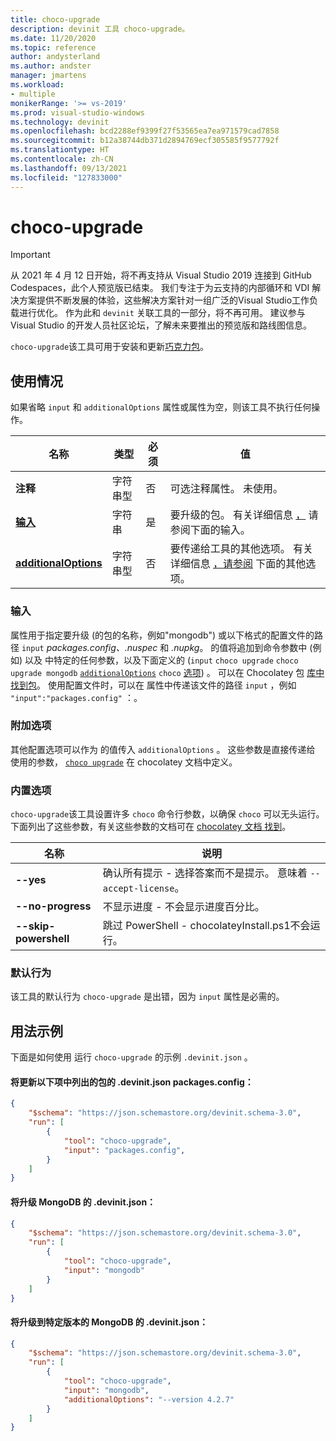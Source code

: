 ```yaml
---
title: choco-upgrade
description: devinit 工具 choco-upgrade。
ms.date: 11/20/2020
ms.topic: reference
author: andysterland
ms.author: andster
manager: jmartens
ms.workload:
- multiple
monikerRange: '>= vs-2019'
ms.prod: visual-studio-windows
ms.technology: devinit
ms.openlocfilehash: bcd2288ef9399f27f53565ea7ea971579cad7858
ms.sourcegitcommit: b12a38744db371d2894769ecf305585f9577792f
ms.translationtype: HT
ms.contentlocale: zh-CN
ms.lasthandoff: 09/13/2021
ms.locfileid: "127833000"
---
```

# <a name="choco-upgrade"></a>choco-upgrade

> [!IMPORTANT]
> 从 2021 年 4 月 12 日开始，将不再支持从 Visual Studio 2019 连接到 GitHub Codespaces，此个人预览版已结束。 我们专注于为云支持的内部循环和 VDI 解决方案提供不断发展的体验，这些解决方案针对一组广泛的Visual Studio工作负载进行优化。 作为此和 `devinit` 关联工具的一部分，将不再可用。 建议参与 Visual Studio 的开发人员社区论坛，了解未来要推出的预览版和路线图信息。

`choco-upgrade`该工具可用于安装和更新[巧克力包](https://chocolatey.org/docs/commandsupgrade)。

## <a name="usage"></a>使用情况

如果省略 `input` 和 `additionalOptions` 属性或属性为空，则该工具不执行任何操作。

| 名称                                             | 类型   | 必须  | 值                                                                                                          |
|--------------------------------------------------|--------|-----------|----------------------------------------------------------------------------------------------------------------|
| **注释**                                     | 字符串型 | 否        | 可选注释属性。 未使用。                                                                          |
| [**输入**](#input)                              | 字符串 | 是       | 要升级的包。 有关详细信息 [，](#input) 请参阅下面的输入。                                                 |
| [**additionalOptions**](#additional-options)     | 字符串型 | 否        | 要传递给工具的其他选项。 有关详细信息 [，请参阅](#additional-options) 下面的其他选项。       |

### <a name="input"></a>输入

属性用于指定要升级 (的包的名称，例如"mongodb") 或以下格式的配置文件的路径 `input` _packages.config、.nuspec_ 和 _.nupkg_。 的值将追加到命令参数中 (例如) 以及 中特定的任何参数，以及下面定义的 (`input` `choco upgrade` `choco upgrade mongodb` [`additionalOptions`](#additional-options) `choco` [选项](#built-in-options)) 。 可以在 Chocolatey 包 [库中找到包](https://chocolatey.org/packages)。 使用配置文件时，可以在 属性中传递该文件的路径 `input` ，例如 `"input":"packages.config"` ：。

### <a name="additional-options"></a>附加选项

其他配置选项可以作为 的值传入 `additionalOptions` 。 这些参数是直接传递给 使用的参数， [`choco upgrade`](https://chocolatey.org/docs/commands-upgrade) 在 chocolatey 文档中定义。

### <a name="built-in-options"></a>内置选项

`choco-upgrade`该工具设置许多 `choco` 命令行参数，以确保 `choco` 可以无头运行。 下面列出了这些参数，有关这些参数的文档可在 [chocolatey 文档 找到](https://chocolatey.org/docs/)。

| 名称                  | 说明                                                                                        |
|-----------------------|----------------------------------------------------------------------------------------------------|
| **--yes**             | 确认所有提示 - 选择答案而不是提示。 意味着 `--accept-license`。 |
| **--no-progress**     | 不显示进度 - 不会显示进度百分比。                                         |
| **--skip-powershell** | 跳过 PowerShell - chocolateyInstall.ps1不会运行。                                              |

### <a name="default-behavior"></a>默认行为

该工具的默认行为 `choco-upgrade` 是出错，因为 `input` 属性是必需的。

## <a name="example-usage"></a>用法示例
下面是如何使用 运行 `choco-upgrade` 的示例 `.devinit.json` 。

#### <a name="devinitjson-that-will-update-packages-listed-in-packagesconfig"></a>将更新以下项中列出的包的 .devinit.json packages.config：
```json
{
    "$schema": "https://json.schemastore.org/devinit.schema-3.0",
    "run": [
        {
            "tool": "choco-upgrade",
            "input": "packages.config",
        }
    ]
}
```

#### <a name="devinitjson-that-will-upgrade-mongodb"></a>将升级 MongoDB 的 .devinit.json：
```json
{
    "$schema": "https://json.schemastore.org/devinit.schema-3.0",
    "run": [
        {
            "tool": "choco-upgrade",
            "input": "mongodb"
        }
    ]
}
```

#### <a name="devinitjson-that-will-upgrade-to-a-specific-version-of-mongodb"></a>将升级到特定版本的 MongoDB 的 .devinit.json：
```json
{
    "$schema": "https://json.schemastore.org/devinit.schema-3.0",
    "run": [
        {
            "tool": "choco-upgrade",
            "input": "mongodb",
            "additionalOptions": "--version 4.2.7"
        }
    ]
}
```